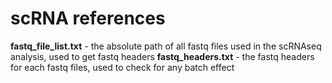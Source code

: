 # scRNA references
**fastq_file_list.txt** - the absolute path of all fastq files used in the scRNAseq analysis, used to get fastq headers
**fastq_headers.txt** - the fastq headers for each fastq files, used to check for any batch effect
